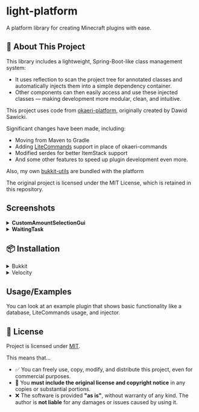 
# light-platform

A platform library for creating Minecraft plugins with ease.


## 🚀 About This Project

This library includes a lightweight, Spring-Boot-like class management system:
- It uses reflection to scan the project tree for annotated classes and automatically injects them into a simple dependency container.
- Other components can then easily access and use these injected classes — making development more modular, clean, and intuitive.

This project uses code from [okaeri-platform](https://github.com/OkaeriPoland/okaeri-platform), originally created by Dawid Sawicki.

Significant changes have been made, including:

- Moving from Maven to Gradle
- Adding [LiteCommands](https://github.com/Rollczi/LiteCommands) support in place of okaeri-commands
- Modified serdes for better ItemStack support
- And some other features to speed up plugin development even more.

Also, my own [bukkit-utils](https://github.com/Drownek/bukkit-utils) are bundled with the platform

The original project is licensed under the MIT License, which is retained in this repository.

## Screenshots

<details> 
<summary><strong>CustomAmountSelectionGui</strong></summary>

<img width="552" height="294" alt="image" src="https://github.com/user-attachments/assets/a47c01a7-c36b-410b-8c60-47d7ed014a1c" />

```java
GuiItemInfo moneyDisplay = new GuiItemInfo(
    13,
    XMaterial.GOLD_INGOT,
    "&6&lWithdraw Money",
    Arrays.asList(
        "&7Withdraw from your bank account",
        "",
        "&fCurrent Balance: &a$" + balance,
        "&fWithdraw Amount: &e${VALUE}",
        "&fRemaining: &a${REMAINING}",
        "",
        "&7Shift-click for ±$1000",
        "&eClick to withdraw!"
    )
);

AmountSelectionGui.builder()
    .title("&8Bank Withdrawal")
    .displayItem(moneyDisplay)
    .initialValue(100)
    .minValue(1)
    .maxValue(balance)
    .increaseStep(100)
    .decreaseStep(100)
    .increaseStepShift(1000)
    .decreaseStepShift(1000)
    .rows(4)
    .additionalPlaceholders(integer -> Map.of("{REMAINING}", balance - integer))
    .onConfirm(amount -> {
        player.sendMessage(TextUtil.color("&aWithdrew &e$" + amount + " &afrom your account!"));
        // Add actual withdrawal logic here
    })
    .build()
    .open(player);
```

</details>

<details> 
<summary><strong>WaitingTask</strong></summary>

![waiting_task](https://github.com/user-attachments/assets/1ed3782e-2ac5-4b66-bd56-6a46eb7347d5)

```java
WaitingTask.builder()
    .actionName("TEST")
    .duration(Duration.ofSeconds(5))
    .successAction(() -> player.sendMessage("!!!"))
    .build()
    .start(player);
```

</details>

## 📦 Installation
<details>

<summary>Bukkit</summary>

### Gradle (Kotlin DSL)
```kotlin
repositories {
    maven("https://jitpack.io")
    maven("https://storehouse.okaeri.eu/repository/maven-releases/")
    maven("https://repo.panda-lang.org/releases")
}

dependencies {
    implementation("com.github.Drownek.light-platform:light-platform-bukkit:2.1.1")
}
```
### Gradle (Groovy)
```groovy
repositories {
    maven { url 'https://jitpack.io' }
    maven { url 'https://storehouse.okaeri.eu/repository/maven-releases/' }
    maven { url 'https://repo.panda-lang.org/releases' }
}

dependencies {
    implementation 'com.github.Drownek.light-platform:light-platform-bukkit:2.1.1'
}
```
### Maven
```xml
<repositories>
    <repository>
        <id>jitpack.io</id>
        <url>https://jitpack.io</url>
    </repository>
    <repository>
        <id>okaeri-repo</id>
        <url>https://storehouse.okaeri.eu/repository/maven-public/</url>
    </repository>
    <repository>
        <id>panda-repo</id>
        <url>https://repo.panda-lang.org/releases</url>
    </repository>
</repositories>

<dependencies>
    <dependency>
        <groupId>com.github.Drownek.light-platform</groupId>
        <artifactId>light-platform-bukkit</artifactId>
        <version>2.1.1</version>
    </dependency>
</dependencies>
```

</details>

<details>

<summary>Velocity</summary>

### Gradle (Kotlin DSL)
```kotlin
repositories {
    maven("https://jitpack.io")
    maven("https://storehouse.okaeri.eu/repository/maven-releases/")
}

dependencies {
    implementation("com.github.Drownek.light-platform:light-platform-velocity:2.1.1")
}
```
### Gradle (Groovy)
```groovy
repositories {
    maven { url 'https://jitpack.io' }
    maven { url 'https://storehouse.okaeri.eu/repository/maven-releases/' }
}

dependencies {
    implementation 'com.github.Drownek.light-platform:light-platform-velocity:2.1.1'
}
```
### Maven
```xml
<repositories>
    <repository>
        <id>jitpack.io</id>
        <url>https://jitpack.io</url>
    </repository>
    <repository>
        <id>okaeri-repo</id>
        <url>https://storehouse.okaeri.eu/repository/maven-public/</url>
    </repository>
</repositories>

<dependencies>
    <dependency>
        <groupId>com.github.Drownek.light-platform</groupId>
        <artifactId>light-platform-velocity</artifactId>
        <version>2.1.1</version>
    </dependency>
</dependencies>
```

</details>

## Usage/Examples
You can look at an example plugin that shows basic functionality like a database, LiteCommands usage, and injector.

## 📜 License

Project is licensed under [MIT](https://choosealicense.com/licenses/mit/).

This means that...

- ✅ You can freely use, copy, modify, and distribute this project, even for commercial purposes.
- 🧾 You **must include the original license and copyright notice** in any copies or substantial portions.
- ❌ The software is provided **"as is"**, without warranty of any kind. The author is **not liable** for any damages or issues caused by using it.
